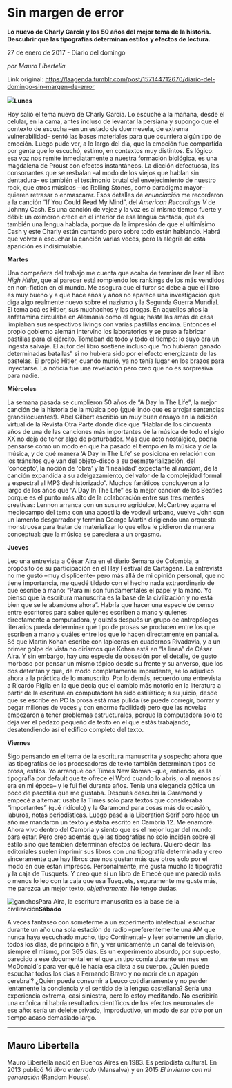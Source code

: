 # Sin margen de error

**Lo nuevo de Charly García y los 50 años del mejor tema de la historia. Descubrir que las tipografías determinan estilos y efectos de lectura.**

27 de enero de 2017 - Diario del domingo

_por Mauro Libertella_

Link original: https://laagenda.tumblr.com/post/157144712670/diario-del-domingo-sin-margen-de-error

![](https://64.media.tumblr.com/fafa866f5f4bf2947b3143a12697659a/tumblr_inline_pk0ierZxUw1t6q87u_500.jpg)**Lunes**  

Hoy salió el tema nuevo de Charly García. Lo escuché a la mañana, desde el celular, en la cama, antes incluso de levantar la persiana y supongo que el contexto de escucha –en un estado de duermevela, de extrema vulnerabilidad– sentó las bases materiales para que ocurriera algún tipo de emoción. Luego pude ver, a lo largo del día, que la emoción fue compartida por gente que lo escuchó, estimo, en contextos muy distintos. Es lógico: esa voz nos remite inmediatamente a nuestra formación biológica, es una magdalena de Proust con efectos instantáneos. La dicción defectuosa, las consonantes que se resbalan –al modo de los viejos que hablan sin dentadura– es también el testimonio brutal del envejecimiento de nuestro rock, que otros músicos –los Rolling Stones, como paradigma mayor– quieren retrasar o enmascarar. Esos detalles de *enunciación* me recordaron a la canción “If You Could Read My Mind”, del *American Recordings V* de Johnny Cash. Es una canción de vejez y la voz es al mismo tiempo fuerte y débil: un oxímoron crece en el interior de esa lengua cantada, que es también una lengua hablada, porque da la impresión de que el ultimísimo Cash y este Charly están cantando pero sobre todo están hablando. Habrá que volver a escuchar la canción varias veces, pero la alegría de esta aparición es indisimulable.

**Martes**  

Una compañera del trabajo me cuenta que acaba de terminar de leer el libro *High Hitler*, que al parecer está rompiendo los rankings de los más vendidos en non-fiction en el mundo. Me asegura que el furor se debe a que el libro es muy bueno y a que hace años y años no aparece una investigación que diga algo realmente nuevo sobre el nazismo y la Segunda Guerra Mundial. El tema acá es Hitler, sus muchachos y las drogas. En aquellos años la anfetamina circulaba en Alemania como el agua; hasta las amas de casa limpiaban sus respectivos livings con varias pastillas encima. Entonces el propio gobierno alemán intervino los laboratorios y se puso a fabricar pastillas para el ejército. Tomaban de todo y todo el tiempo: lo suyo era un ingesta salvaje. El autor del libro sostiene incluso que “no hubieran ganado determinadas batallas” si no hubiera sido por el efecto energizante de las pastelas. El propio Hitler, cuando murió, ya no tenía lugar en los brazos para inyectarse. La noticia fue una revelación pero creo que no es sorpresiva para nadie.

**Miércoles**  

La semana pasada se cumplieron 50 años de “A Day In The Life”, la mejor canción de la historia de la música pop (¡qué lindo que es arrojar sentencias grandilocuentes!). Abel Gilbert escribió un muy buen ensayo en la edición virtual de la Revista Otra Parte donde dice que “Hablar de los cincuenta años de una de las canciones más importantes de la música de todo el siglo XX no deja de tener algo de perturbador. Más que acto nostálgico, podría pensarse como un modo en que ha pasado el tiempo *en* la música y *de* la música, y de qué manera ‘A Day In The Life’ se posiciona en relación con los tránsitos que van del objeto-disco a su desmaterialización, del 'concepto’, la noción de 'obra’ y la 'linealidad’ expectante al *random*, de la canción expandida a su adelgazamiento, del valor de la complejidad formal y espectral al MP3 deshistorizado”. Muchos fanáticos concluyeron a lo largo de los años que “A Day In The Life” es la mejor canción de los Beatles porque es el punto más alto de la colaboración entre sus tres mentes creativas: Lennon arranca con un susurro agridulce, McCartney agarra el mediocampo del tema con una apostilla de vodevil urbano, vuelve John con un lamento desgarrador y termina George Martin dirigiendo una orquesta monstruosa para tratar de materializar lo que ellos le pidieron de manera conceptual: que la música se pareciera a un orgasmo.

**Jueves**  

Leo una entrevista a César Aira en el diario Semana de Colombia, a propósito de su participación en el Hay Festival de Cartagena. La entrevista no me gustó –muy displicente– pero más allá de mi opinión personal, que no tiene importancia, me quedé tildado con el hecho nada extraordinario de que escribe a mano: “Para mí son fundamentales el papel y la mano. Yo pienso que la escritura manuscrita es la base de la civilización y no está bien que se le abandone ahora”. Habría que hacer una especie de censo entre escritores para saber quiénes escriben a mano y quienes directamente a computadora, y quizás después un grupo de antropólogos literarios pueda determinar qué tipo de prosas se producen entre los que escriben a mano y cuáles entre los que lo hacen directamente en pantalla. Sé que Martín Kohan escribe con lapiceras en cuadernos Rivadavia, y a un primer golpe de vista no diríamos que Kohan está en “la línea” de César Aira. Y sin embargo, hay una especie de obsesión por el detalle, de gusto morboso por pensar un mismo tópico desde su frente y su anverso, que los dos detentan y que, de modo completamente imprudente, se lo adjudico ahora a la práctica de lo manuscrito. Por lo demás, recuerdo una entrevista a Ricardo Piglia en la que decía que el cambio más notorio en la literatura a partir de la escritura en computadora ha sido estilístico; a su juicio, desde que se escribe en PC la prosa está más pulida (se puede corregir, borrar y pegar millones de veces y con enorme facilidad) pero que las novelas empezaron a tener problemas estructurales, porque la computadora solo te deja ver el pedazo pequeño de texto en el que estás trabajando, desatendiendo así el edifico completo del texto.

**Viernes**  

Sigo pensando en el tema de la escritura manuscrita y sospecho ahora que las tipografías de los procesadores de texto también determinan tipos de prosa, estilos. Yo arranqué con Times New Roman –que, entiendo, es la tipografía por default que te ofrece el Word cuando lo abrís, o al menos así era en mi época– y le fui fiel durante años. Tenía una elegancia gótica un poco de pacotilla que me gustaba. Después descubrí la Garamond y empecé a alternar: usaba la Times solo para textos que consideraba “importantes” (qué ridículo) y la Garamond para cosas más de ocasión, laburos, notas periodísticas. Luego pasé a la Liberation Serif pero hace un año me mandaron un texto y estaba escrito en Cambria 12. Me enamoré. Ahora vivo dentro del Cambria y siento que es el mejor lugar del mundo para estar. Pero creo además que las tipografías no solo inciden sobre el estilo sino que también determinan efectos de lectura. Quiero decir: las editoriales suelen imprimir sus libros con una tipografía determinada y creo sinceramente que hay libros que nos gustan más que otros solo por el modo en que están impresos. Personalmente, me gusta mucho la tipografía y la caja de Tusquets. Y creo que si un libro de Emecé que me pareció más o menos lo leo con la caja que usa Tusquets, seguramente me guste más, me parezca un mejor texto, *objetivamente*. No tengo dudas. 

![ganchos](https://64.media.tumblr.com/05a56bb5c8f505475bcfd2c994d6cc8f/tumblr_inline_pk0ierZxn71t6q87u_500.jpg)Para Aira, la escritura manuscrita es la base de la civilización**Sábado**  

A veces fantaseo con someterme a un experimento intelectual: escuchar durante un año una sola estación de radio –preferentemente una AM que nunca haya escuchado mucho, tipo Continental– y leer solamente un diario, todos los días, de principio a fin, y ver únicamente un canal de televisión, siempre el mismo, por 365 días. Es un experimento absurdo, por supuesto, parecido a ese documental en el que un tipo comía durante un mes en McDonald´s para ver qué le hacía esa dieta a su cuerpo. ¿Quién puede escuchar todos los días a Fernando Bravo y no morir de un apagón cerebral? ¿Quién puede consumir a Leuco cotidianamente y no perder lentamente la conciencia y el sentido de la lengua castellana? Sería una experiencia extrema, casi siniestra, pero lo estoy meditando. No escribiría una crónica ni habría resultados científicos de los efectos neuronales de ese año: sería un deleite privado, improductivo, un modo de *ser otro* por un tiempo acaso demasiado largo. 

  




---

Mauro Libertella
----------------

 Mauro Libertella nació en Buenos Aires en 1983. Es periodista cultural. En 2013 publicó *Mi libro enterrado* (Mansalva) y en 2015 *El invierno con mi generación* (Random House).

